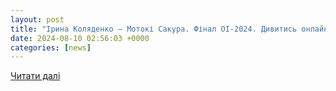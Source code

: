 ```yaml
---
layout: post
title: "Ірина Коляденко – Мотокі Сакура. Фінал ОІ-2024. Дивитись онлайн. LIVE"
date: 2024-08-10 02:56:03 +0000
categories: [news]
---
```


[Читати далі](https://sport.ua/uk/news/698321-irina-kolyadenko-motoki-sakura-final-oi-2024-divitis-onlayn-live)
